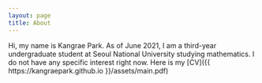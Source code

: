 ```yaml
---
layout: page
title: About
---
```


<p class="message">
  Hi, my name is Kangrae Park. As of June 2021, I am a third-year undergraduate student at Seoul National University studying mathematics. I do not have any specific interest right now. Here is my [CV]({{ https://kangraepark.github.io }}/assets/main.pdf)
</p>

